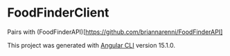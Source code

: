 # FoodFinderClient

Pairs with (FoodFinderAPI)[https://github.com/briannarenni/FoodFinderAPI]

This project was generated with [Angular CLI](https://github.com/angular/angular-cli) version 15.1.0.
